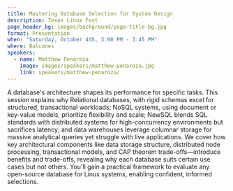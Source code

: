 ```yaml
---
title: Mastering Database Selection for System Design
description: Texas Linux Fest
page_header_bg: images/background/page-title-bg.jpg
format: Presentation
when: "Saturday, October 4th, 3:00 PM - 3:45 PM"
where: Balcones
speakers:
  - name: Matthew Penaroza
    image: images/speakers/matthew-penaroza.jpg
    link: speakers/matthew-penaroza/
---
```


A database's architecture shapes its performance for specific tasks.  This
session explains why Relational databases, with rigid schemas excel for
structured, transactional workloads; NoSQL systems, using document or key-value
models, prioritize flexibility and scale; NewSQL blends SQL standards with
distributed systems for high-concurrency environments but sacrifices latency;
and data warehouses leverage columnar storage for massive analytical queries
yet struggle with live applications.  We cover how key architectural components
like data storage structure, distributed node processing, transactional models,
and CAP theorem trade-offs—introduce benefits and trade-offs, revealing why
each database suits certain use cases but not others.  You'll gain a practical
framework to evaluate any open-source database for Linux systems, enabling
confident, informed selections.

